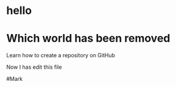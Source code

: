 # hello
# Which world has been removed

Learn how to create a repository on GitHub

Now I has edit this file 

#Mark
